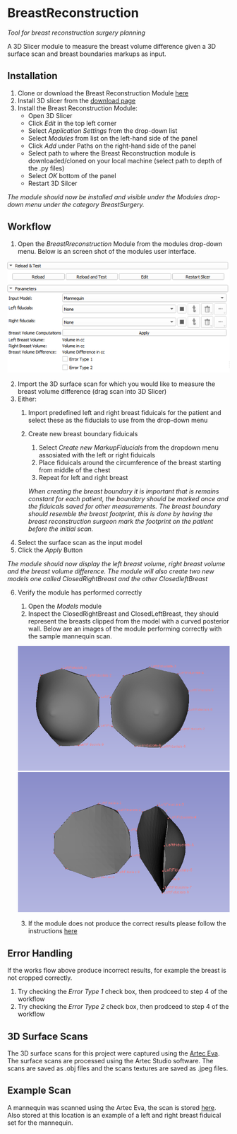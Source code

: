 # BreastReconstruction
*Tool for breast reconstruction surgery planning*

A 3D Slicer module to measure the breast volume difference given a 3D surface scan and breast boundaries markups as input.

## Installation
1. Clone or download the Breast Reconstruction Module [here](https://github.com/PerkLab/BreastReconstruction)
2. Install 3D slicer from the [download page](https://download.slicer.org/)
3. Install the Breast Reconstruction Module: 
    - Open 3D Slicer
    - Click *Edit* in the top left corner 
    - Select *Application Settings* from the drop-down list
    - Select *Modules* from list on the left-hand side of the panel
    - Click *Add* under Paths on the right-hand side of the panel
    - Select path to where the Breast Reconstruction module is downloaded/cloned on your local machine (select path to depth of the .py files)
    - Select *OK* bottom of the panel
    - Restart 3D Silcer 
    
*The module should now be installed and visible under the Modules drop-down menu under the category BreastSurgery.* 
  
## Workflow
1. Open the *BreastRreconstruction* Module from the modules drop-down menu. Below is an screen shot of the modules user interface.

![](https://github.com/PerkLab/BreastReconstruction/blob/master/data/ExampleScreenshots/UserInterface.PNG "User Interface")

2. Import the 3D surface scan for which you would like to measure the breast volume difference (drag scan into 3D Slicer) 
3. Either:
    1. Import predefined left and right breast fiduicals for the patient and select these as the fiducials to use from the drop-down menu
    2. Create new breast boundary fiduicals 
        1. Select *Create new MarkupFiducials* from the dropdown menu assosiated with the left or right fiduicals 
        2. Place fiduicals around the circumference of the breast starting from middle of the chest
        3. Repeat for left and right breast
        
        *When creating the breast boundary it is important that is remains constant for each patient, the boundary should be marked once and the fiduicals saved for other measurements. The breast boundary should resemble the breast footprint, this is done by having the breast reconstruction surgeon mark the footprint on the patient before the initial scan.*
4. Select the surface scan as the input model
5. Click the *Apply* Button

*The module should now display the left breast volume, right breast volume and the breast volume difference. The module will also create two new models one called ClosedRightBreast and the other ClosedleftBreast*

6. Verify the module has performed correctly
    1. Open the *Models* module
    2. Inspect the ClosedRightBreast and ClosedLeftBreast, they should represent the breasts clipped from the model with a curved posterior wall. Below are an images of the module performing correctly with the sample mannequin scan. 
    
    ![](https://github.com/PerkLab/BreastReconstruction/blob/master/data/ExampleScreenshots/manequinBreastsFront.PNG "Front View")![](https://github.com/PerkLab/BreastReconstruction/blob/master/data/ExampleScreenshots/manequinBreastsSide.PNG "Side View")
    
    3. If the module does not produce the correct results please follow the instructions [here](#error)

## Error Handling <a name="error"></a>
If the works flow above produce incorrect results, for example the breast is not cropped correctly. 

1. Try checking the *Error Type 1* check box, then prodceed to step 4 of the workflow
2. Try checking the *Error Type 2* check box, then prodceed to step 4 of the workflow

## 3D Surface Scans 
The 3D surface scans for this project were captured using the [Artec Eva](https://www.artec3d.com/). The surface scans are processed using the Artec Studio software. The scans are saved as .obj files and the scans textures are saved as .jpeg files. 

## Example Scan
A mannequin was scanned using the Artec Eva, the scan is stored [here](https://github.com/PerkLab/BreastReconstruction/tree/master/data/Example3Dscans). Also stored at this location is an example of a left and right breast fiduical set for the mannequin.



